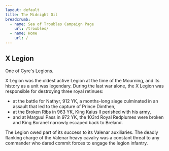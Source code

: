 ```yaml
---
layout: default
title: The Midnight Oil
breadcrumb:
  - name: Sea of Troubles Campaign Page
    url: /troubles/
  - name: Home
    url: /
---
```

## X Legion

One of Cyre's Legions.

X Legion was the oldest active Legion at the time of the Mourning, and its history as a unit was legendary. During the last war alone, the X Legion was responsible for destroying three royal retinues:

* at the battle for Nathyr, 912 YK, a months-long siege culminated in an assault that led to the capture of Prince Dimthen,  
* at the Broken Ribs in 963 YK, King Kaius II perished with his army,  
* and at Marguul Pass in 972 YK, the 103rd Royal Redplumes were broken and King Boranel narrowly escaped back to Breland.  

The Legion owed part of its success to its Valenar auxiliaries. The deadly flanking charge of the Valenar heavy cavalry was a constant threat to any commander who dared commit forces to engage the legion infantry.
